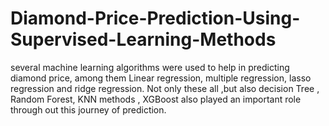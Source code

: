# Diamond-Price-Prediction-Using-Supervised-Learning-Methods
several machine learning algorithms were used to help in predicting diamond price, among them Linear regression, multiple regression, lasso regression and ridge regression. Not only these all ,but also decision Tree , Random Forest, KNN methods , XGBoost also played an important role through out this journey of prediction.
